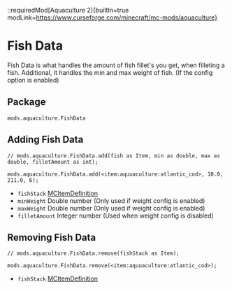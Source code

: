 ::requiredMod[Aquaculture 2]{builtIn=true modLink=https://www.curseforge.com/minecraft/mc-mods/aquaculture}

# Fish Data

Fish Data is what handles the amount of fish fillet's you get, when filleting a fish. Additional, it handles the min and max weight of fish. (If the config option is enabled)

## Package
`mods.aquaculture.FishData`

## Adding Fish Data

```zenscript
// mods.aquaculture.FishData.add(fish as Item, min as double, max as double, filletAmount as int);

mods.aquaculture.FishData.add(<item:aquuaculture:atlantic_cod>, 10.0, 211.0, 6);
```

- `fishStack` [MCItemDefinition](/vanilla/api/item/MCItemDefinition)
- `minWeight` Double number (Only used if weight config is enabled)
- `maxWeight` Double number (Only used if weight config is enabled)
- `filletAmount` Integer number (Used when weight config is disabled)


## Removing Fish Data

```zenscript
// mods.aquaculture.FishData.remove(fishStack as Item);

mods.aquaculture.FishData.remove(<item:aquuaculture:atlantic_cod>);
```

- `fishStack` [MCItemDefinition](/vanilla/api/item/MCItemDefinition)

